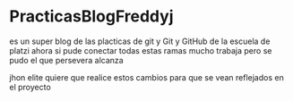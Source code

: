 # PracticasBlogFreddyj
es un super blog de las placticas de git y Git y GitHub de la escuela de platzi
ahora si pude conectar todas estas ramas 
mucho trabaja pero se pudo 
el que persevera alcanza 


jhon elite quiere que realice estos cambios para que se vean reflejados en el proyecto 